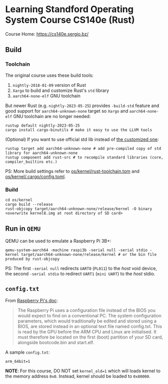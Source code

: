 # Learning Standford Operating System Course CS140e (Rust)

Course Home: https://cs140e.sergio.bz/

## Build
### Toolchain
The original course uses these build tools:
1. `nightly-2018-01-09` version of Rust
2. `Xargo` to build and customize Rust's `std` library
3. `aarch64-none-elf` GNU toolchain

But newer Rust (e.g. `nightly-2023-05-25`) provides `-build-std` feature and good support for `aarch64-unknown-none` target so `Xargo` and `aarch64-none-elf` GNU toolchain are no longer needed:
```Shell
rustup default nightly-2023-05-25
cargo install cargo-binutils # make it easy to use the LLVM tools
```

(Optional) If you want to use official std lib instead of [the customized one](os/std):
```Shell
rustup target add aarch64-unknown-none # add pre-compiled copy of std library for aarch64-unknown-none
rustup component add rust-src # to recompile standard libraries (core, compiler_builtins etc.)
```

PS: More build settings refer to [os/kernel/rust-toolchain.tom](os/kernel/rust-toolchain.toml) and [os/kernel/.cargo/config.toml](os/kernel/.cargo/config.toml). 

### Build
```Shell
cd os/kernel
cargo build --release
rust-objcopy target/aarch64-unknown-none/release/kernel -O binary <overwrite kernel8.img at root directory of SD card>
```


## Run in `QEMU`
QEMU can be used to emulate a Raspberry Pi 3B+:
```Shell
qemu-system-aarch64 -machine raspi3b -serial null -serial stdio -kernel target/aarch64-unknown-none/release/kernel # or the bin file produced by rust-objcopy
```
PS: The first `-serial null` redirects `UART0` (`PL011`) to the *host* void device, the second `-serial stdio` to redirect `UART1` (`mini UART`) to the *host* stdio.

## `config.txt`
From [Raspberry Pi's doc](https://www.raspberrypi.com/documentation/computers/config_txt.html#what-is-config-txt):
> The Raspberry Pi uses a configuration file instead of the BIOS you would expect to find on a conventional PC. The system configuration parameters, which would traditionally be edited and stored using a BIOS, are stored instead in an optional text file named config.txt. This is read by the GPU before the ARM CPU and Linux are initialised. It must therefore be located on the first (boot) partition of your SD card, alongside bootcode.bin and start.elf. 

A sample `config.txt`:
```
arm_64bit=1
```
**NOTE**: For this course, DO NOT set `kernel_old=1` which will loads kernel to the memory address `0x0`. Instead, kernel should be loaded to `0x80000`.
